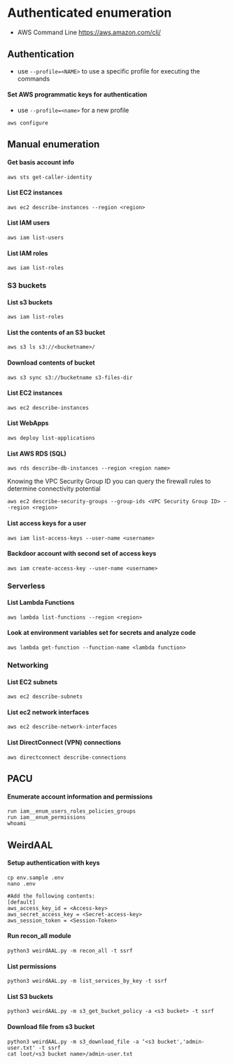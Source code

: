 # Authenticated enumeration
- AWS Command Line https://aws.amazon.com/cli/

## Authentication
- use ```--profile=<NAME>``` to use a specific profile for executing the commands
 
#### Set AWS programmatic keys for authentication 
- use ```--profile=<name>``` for a new profile
```
aws configure
```

## Manual enumeration
#### Get basis account info
```
aws sts get-caller-identity
```

#### List EC2 instances
```
aws ec2 describe-instances --region <region>
```

#### List IAM users
```
aws iam list-users
```

#### List IAM roles
```
aws iam list-roles
```

### S3 buckets
#### List s3 buckets
```
aws iam list-roles
```

#### List the contents of an S3 bucket
```
aws s3 ls s3://<bucketname>/ 
```

#### Download contents of bucket
```
aws s3 sync s3://bucketname s3-files-dir
```

#### List EC2 instances
```
aws ec2 describe-instances
```

#### List WebApps
```
aws deploy list-applications
```

#### List AWS RDS (SQL)
```
aws rds describe-db-instances --region <region name>
```

Knowing the VPC Security Group ID you can query the firewall rules to determine connectivity potential

```
aws ec2 describe-security-groups --group-ids <VPC Security Group ID> --region <region>
```

#### List access keys for a user
```
aws iam list-access-keys --user-name <username>
```

#### Backdoor account with second set of access keys
```
aws iam create-access-key --user-name <username>
```

### Serverless
#### List Lambda Functions
```
aws lambda list-functions --region <region>
```

#### Look at environment variables set for secrets and analyze code
```
aws lambda get-function --function-name <lambda function>
```

### Networking
#### List EC2 subnets
```
aws ec2 describe-subnets
```

#### List ec2 network interfaces
```
aws ec2 describe-network-interfaces
```

#### List DirectConnect (VPN) connections
```
aws directconnect describe-connections
```

## PACU
#### Enumerate account information and permissions
```
run iam__enum_users_roles_policies_groups
run iam__enum_permissions
whoami
```

## WeirdAAL
#### Setup authentication with keys
```
cp env.sample .env
nano .env

#Add the following contents:
[default]
aws_access_key_id = <Access-key>
aws_secret_access_key = <Secret-access-key>
aws_session_token = <Session-Token>
````

#### Run recon_all module
```
python3 weirdAAL.py -m recon_all -t ssrf
```

#### List permissions
```
python3 weirdAAL.py -m list_services_by_key -t ssrf
```

#### List S3 buckets
```
python3 weirdAAL.py -m s3_get_bucket_policy -a <s3 bucket> -t ssrf
```

#### Download file from s3 bucket
```
python3 weirdAAL.py -m s3_download_file -a ‘<s3 bucket','admin-user.txt' -t ssrf
cat loot/<s3 bucket name>/admin-user.txt
```
